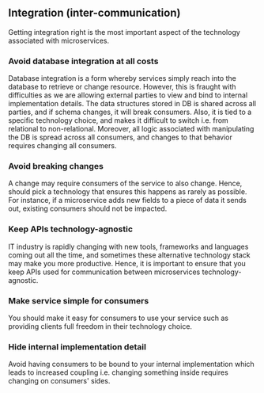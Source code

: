 ## Integration (inter-communication)

Getting integration right is the most important aspect of the technology associated with microservices.

### Avoid database integration at all costs

Database integration is a form whereby services simply reach into the database to retrieve or change resource. However, this is fraught with difficulties as we are allowing external parties to view and bind to internal implementation details. The data structures stored in DB is shared across all parties, and if schema changes, it will break consumers. Also, it is tied to a specific technology choice, and makes it difficult to switch i.e. from relational to non-relational. Moreover, all logic associated with manipulating the DB is spread across all consumers, and changes to that behavior requires changing all consumers.

### Avoid breaking changes

A change may require consumers of the service to also change. Hence, should pick a technology that ensures this happens as rarely as possible. For instance, if a microservice adds new fields to a piece of data it sends out, existing consumers should not be impacted.

### Keep APIs technology-agnostic

IT industry is rapidly changing with new tools, frameworks and languages coming out all the time, and sometimes these alternative technology stack may make you more productive. Hence, it is important to ensure that you keep APIs used for communication between microservices technology-agnostic.

### Make service simple for consumers

You should make it easy for consumers to use your service such as providing clients full freedom in their technology choice.

### Hide internal implementation detail

Avoid having consumers to be bound to your internal implementation which leads to increased coupling i.e. changing something inside requires changing on consumers' sides.
